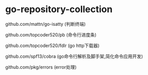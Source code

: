 # go-repository-collection
   
github.com/mattn/go-isatty (判断终端)    

github.com/topcoder520/pb (命令行进度条)    

github.com/topcoder520/fdlr (go http下载器)    

github.com/spf13/cobra (go命令行解析及脚手架,简化命令应用开发)    

github.com/pkg/errors (error处理)
